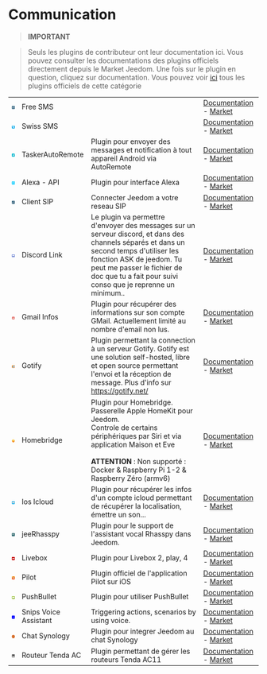
# Communication


>**IMPORTANT**

>Seuls les plugins de contributeur ont leur documentation ici. Vous pouvez consulter les documentations des plugins officiels directement depuis le Market Jeedom. Une fois sur le plugin en question, cliquez sur documentation.
>Vous pouvez voir [ici](https://market.jeedom.com/index.php?v=d&p=market&type=plugin&categorie=communication) tous les plugins officiels de cette catégorie

| | | | |
|--- | --- | --- | ---|
|<img src="FreeSms/FreeSms_icon.png" class="pluginLogo" width="100" />|Free SMS||[Documentation](https://mika-nt28.github.io/Documentations/FreeSms/fr_FR/) - [Market](https://market.jeedom.com/index.php?v=d&p=market_display&id=130)|
|<img src="Swissms/Swissms_icon.png" class="pluginLogo" width="100" />|Swiss SMS||[Documentation](https://zyg0m4t1k.github.io/Swissms/fr_FR/) - [Market](https://market.jeedom.com/index.php?v=d&p=market_display&id=2302)|
|<img src="TaskerAutoRemote/TaskerAutoRemote_icon.png" class="pluginLogo" width="100" />|TaskerAutoRemote|Plugin pour envoyer des messages et notification à tout appareil Android via AutoRemote|[Documentation](https://agp42.github.io/Jeedom-TaskerAutoremote/fr_FR) - [Market](https://market.jeedom.com/index.php?v=d&p=market_display&id=3795)|
|<img src="alexaapi/alexaapi_icon.png" class="pluginLogo" width="100" />|Alexa - API|Plugin pour interface Alexa|[Documentation](http://sigalou-domotique.fr/plugin-jeedom-alexa-api/66-alexa-api-documentation) - [Market](https://market.jeedom.com/index.php?v=d&p=market_display&id=3614)|
|<img src="clientSIP/clientSIP_icon.png" class="pluginLogo" width="100" />|Client SIP|Connecter Jeedom a votre reseau SIP|[Documentation](https://mika-nt28.github.io/Documentations/clientSIP/fr_FR/) - [Market](https://market.jeedom.com/index.php?v=d&p=market_display&id=3038)|
|<img src="discordlink/discordlink_icon.png" class="pluginLogo" width="100" />|Discord Link|Le plugin va permettre d'envoyer des messages sur un serveur discord, et dans des channels séparés et dans un second temps d'utiliser les fonction ASK de jeedom. Tu peut me passer le fichier de doc que tu a fait pour suivi conso que je reprenne un minimum..|[Documentation](https://trmaud.github.io/Docs/discordlink/fr_FR/) - [Market](https://market.jeedom.com/index.php?v=d&p=market_display&id=3938)|
|<img src="gmailinfo/gmailinfo_icon.png" class="pluginLogo" width="100" />|Gmail Infos|Plugin pour récupérer des informations sur son compte GMail. Actuellement limité au nombre d'email non lus.|[Documentation]() - [Market](https://market.jeedom.com/index.php?v=d&p=market_display&id=258)|
|<img src="gotify/gotify_icon.png" class="pluginLogo" width="100" />|Gotify|Plugin permettant la connection à un serveur Gotify. Gotify est une solution self-hosted, libre et open source permettant l'envoi et la réception de message. Plus d'info sur https://gotify.net/|[Documentation](https://mips2648.github.io/jeedom-plugins-docs/gotify/fr_FR/) - [Market](https://market.jeedom.com/index.php?v=d&p=market_display&id=3774)|
|<img src="homebridge/homebridge_icon.png" class="pluginLogo" width="100" />|Homebridge|Plugin pour Homebridge.<br/>Passerelle Apple HomeKit pour Jeedom.<br/>Controle de certains périphériques par Siri et via application Maison et Eve<br/><br/><b>ATTENTION</b> : Non supporté : Docker & Raspberry Pi 1-2 & Raspberry Zéro (armv6)|[Documentation](https://nebzhb.github.io/jeedom_docs/plugins/homebridge/fr_FR/) - [Market](https://market.jeedom.com/index.php?v=d&p=market_display&id=2983)|
|<img src="ioscloud/ioscloud_icon.png" class="pluginLogo" width="100" />|Ios Icloud|Plugin pour récupérer les infos d'un compte icloud permettant de récupérer la localisation, émettre un son...|[Documentation](https://zyg0m4t1k.github.io/ioscloud/fr_FR/) - [Market](https://market.jeedom.com/index.php?v=d&p=market_display&id=3131)|
|<img src="jeerhasspy/jeerhasspy_icon.png" class="pluginLogo" width="100" />|jeeRhasspy|Plugin pour le support de l'assistant vocal Rhasspy dans Jeedom.|[Documentation](https://kiboost.github.io/jeedom_docs/plugins/jeerhasspy/fr_FR/) - [Market](https://market.jeedom.com/index.php?v=d&p=market_display&id=3869)|
|<img src="livebox/livebox_icon.png" class="pluginLogo" width="100" />|Livebox|Plugin pour Livebox 2, play, 4|[Documentation](https://jmvedrine.github.io/plugin-livebox/fr_FR/) - [Market](https://market.jeedom.com/index.php?v=d&p=market_display&id=1076)|
|<img src="pilot/pilot_icon.png" class="pluginLogo" width="100" />|Pilot|Plugin officiel de l'application Pilot sur iOS|[Documentation](https://patrickferreira.github.io/PilotJeedom/fr_FR/) - [Market](https://market.jeedom.com/index.php?v=d&p=market_display&id=3220)|
|<img src="pushbullet/pushbullet_icon.png" class="pluginLogo" width="100" />|PushBullet|Plugin pour utiliser PushBullet|[Documentation]() - [Market](https://market.jeedom.com/index.php?v=d&p=market_display&id=251)|
|<img src="snips/snips_icon.png" class="pluginLogo" width="100" />|Snips Voice Assistant|Triggering actions, scenarios by using voice. |[Documentation](https://docs.snips.ai/guides/raspberrypi/jeedom/fr) - [Market](https://market.jeedom.com/index.php?v=d&p=market_display&id=3419)|
|<img src="synologychat/synologychat_icon.png" class="pluginLogo" width="100" />|Chat Synology|Plugin pour integrer Jeedom au chat Synology|[Documentation](https://jeedom.github.io/plugin-synologychat/fr_FR/) - [Market](https://market.jeedom.com/index.php?v=d&p=market_display&id=2916)|
|<img src="tendaac/tendaac_icon.png" class="pluginLogo" width="100" />|Routeur Tenda AC|Plugin permettant de gérer les routeurs Tenda AC11|[Documentation](https://flobul.github.io/TendaAC/fr_FR/) - [Market](https://market.jeedom.com/index.php?v=d&p=market_display&id=3934)|
